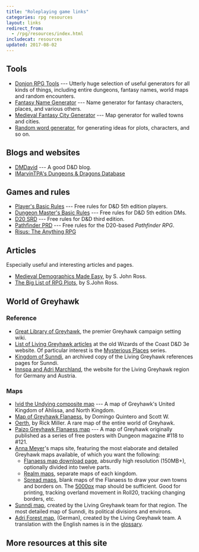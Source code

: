 ```yaml
---
title: "Roleplaying game links"
categories: rpg resources
layout: links
redirect_from:
  - /rpg/resources/index.html
includecat: resources
updated: 2017-08-02
---
```


## Tools

- [Donjon RPG Tools](https://donjon.bin.sh/) --- Utterly huge selection of
  useful generators for all kinds of things, including entire dungeons, fantasy
  names,  world maps and random encounters.
- [Fantasy Name Generator](https://www.fantasynamegen.com/) --- Name generator
  for fantasy characters, places, and various others.
- [Medieval Fantasy City Generator](https://watabou.itch.io/medieval-fantasy-city-generator) --- Map generator for walled towns and cities.
- [Random word generator](https://www.randomlists.com/random-words), for
  generating ideas for plots, characters, and so on.

## Blogs and websites

- [DMDavid](http://dmdavid.com) --- A good D&D blog.
- [IMarvinTPA's Dungeons & Dragons Database](http://www.imarvintpa.com/DnDLive/Index.php)

## Games and rules

- [Player's Basic Rules](https://dnd.wizards.com/products/tabletop/players-basic-rules) --- Free
rules for D&D 5th edition players.
- [Dungeon Master's Basic Rules](https://dnd.wizards.com/products/tabletop/dm-basic-rules) --- Free
rules for D&D 5th edition DMs.
- [D20 SRD](https://www.d20srd.org/) --- Free rules for D&D third edition.
- [Pathfinder PRD](https://paizo.com/pathfinderRPG/prd/) --- Free rules for the
  D20-based _Pathfinder RPG_.
- [Risus: The Anything RPG](https://web.archive.org/web/20130122101530/http://www222.pair.com/sjohn/risus15.htm)

## Articles

Especially useful and interesting articles and pages.

- [Medieval Demographics Made Easy](https://web.archive.org/web/20170518094604/http://www222.pair.com/sjohn/blueroom/demog.htm), by S. John Ross.
- [The Big List of RPG Plots](https://web.archive.org/web/20170204020059/http://www222.pair.com/sjohn/blueroom/plots.htm), by S.John Ross.

## World of Greyhawk

### Reference

- [Great Library of Greyhawk](https://wiki.greyparticle.com/), the premier
  Greyhawk campaign setting wiki.
- [List of Living Greyhawk articles](/rpg/resources/wizards-3e-archive.html#living-greyhawk)
  at the old Wizards of the Coast D&D 3e website. Of particular interest is the
  [Mysterious Places](/rpg/resources/wizards-3e-archive.html#mysterious-places)
  series.
- [Kingdom of Sunndi](https://web.archive.org/web/20070220152432/http://www.sunndi.org:80/sunndi/index.html),
  an archived copy of the Living Greyhawk references pages for Sunndi.
- [Innspa and Adri Marchland](http://www.adri.hoellengeier.de/engmain.html), the
  website for the Living Greyhawk region for Germany and Austria.

### Maps

- [Ivid the Undying composite map](https://www.acaeum.com/library/ivid_composite_map.gif) --- A map of Greyhawk's United Kingdom of Ahlissa, and North Kingdom.
- [Map of Greyhawk Flanaess](http://www.highprogrammer.com/alan/gaming/dnd/greyhawk/map/supermapnew.html), by Domingo Quintero and Scott W.
- [Oerth](https://1.bp.blogspot.com/-0eT-GrAllAY/T5kE6VuikeI/AAAAAAAAAgs/QUBiFaRh8TU/s1600/Rick+Millers+Oerth+v2.jpg),
  by Rick Miller. A rare map of the entire world of Greyhawk.
- [Paizo Greyhawk Flanaess map](https://paizo.com/download/dungeon/desktops/Greyhawk_1600x1024.jpg) --- A map of Greyhawk originally published as a series of
  free posters with Dungeon magazine #118 to #121.
- [Anna Meyer](http://ghmaps.net/)'s maps site, featuring the most elaborate and
  detailed Greyhawk maps available, of which you want the following:
  - [Flanaess map download page](http://ghmaps.net/greyhawk-maps/flaness-map-download/),
  absurdly high resolution (150MB+), optionally divided into twelve parts.
  - [Realm maps](http://ghmaps.net/greyhawk-maps/realm-maps/), separate maps of
  each kingdom.
  - [Spread maps](http://ghmaps.net/greyhawk-maps/spread-maps/), blank maps of
  the Flanaess to draw your own towns and borders on. The
  [5000px](http://ghmaps.net/wordpress/wp-content/uploads/2015/07/Spread-5000px-light-grey.jpg)
  map should be sufficient. Good for printing, tracking overland movement in
  Roll20, tracking changing borders, etc.
- [Sunndi map](https://web.archive.org/web/20070224103726if_/http://www.sunndi.org:80/images/maps/sunndi_political.png),
  created by the Living Greyhawk team for that region. The most detailed map of
  Sunndi, its political divisions and environs.
- [Adri Forest map](http://www.adri.hoellengeier.de/slmapenglish.html),
  (German), created by the Living Greyhawk team. A translation with the English
  names is in the [glossary](http://www.adri.hoellengeier.de/glossary.html).

## More resources at this site
<!-- template inserts links here-->
